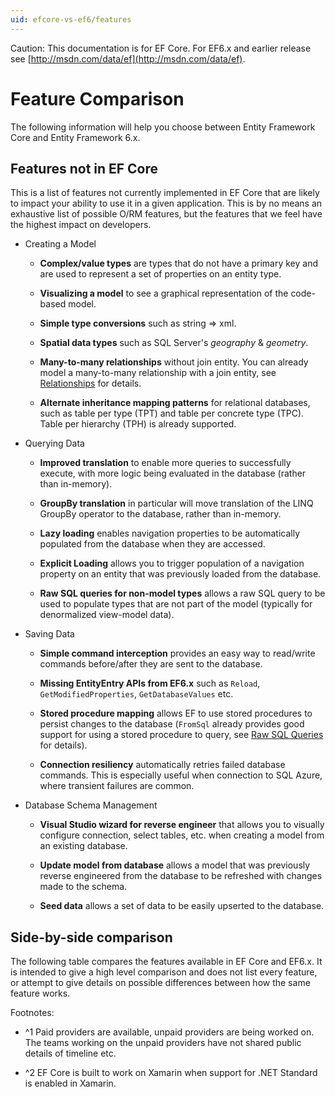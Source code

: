 ```yaml
---
uid: efcore-vs-ef6/features
---
```

Caution: This documentation is for EF Core. For EF6.x and earlier release see [http://msdn.com/data/ef](http://msdn.com/data/ef).

# Feature Comparison

The following information will help you choose between Entity Framework Core and Entity Framework 6.x.

## Features not in EF Core

This is a list of features not currently implemented in EF Core that are likely to impact your ability to use it in a given application. This is by no means an exhaustive list of possible O/RM features, but the features that we feel have the highest impact on developers.

* Creating a Model

     * **Complex/value types** are types that do not have a primary key and are used to represent a set of properties on an entity type.

     * **Visualizing a model** to see a graphical representation of the code-based model.

     * **Simple type conversions** such as string => xml.

     * **Spatial data types** such as SQL Server's *geography* & *geometry*.

     * **Many-to-many relationships** without join entity. You can already model a many-to-many relationship with a join entity, see [Relationships](../modeling/relationships.md) for details.

     * **Alternate inheritance mapping patterns** for relational databases, such as table per type (TPT) and table per concrete type (TPC). Table per hierarchy (TPH) is already supported.

* Querying Data

     * **Improved translation** to enable more queries to successfully execute, with more logic being evaluated in the database (rather than in-memory).

     * **GroupBy translation** in particular will move translation of the LINQ GroupBy operator to the database, rather than in-memory.

     * **Lazy loading** enables navigation properties to be automatically populated from the database when they are accessed.

     * **Explicit Loading** allows you to trigger population of a navigation property on an entity that was previously loaded from the database.

     * **Raw SQL queries for non-model types** allows a raw SQL query to be used to populate types that are not part of the model (typically for denormalized view-model data).

* Saving Data

     * **Simple command interception** provides an easy way to read/write commands before/after they are sent to the database.

     * **Missing EntityEntry APIs from EF6.x** such as `Reload`, `GetModifiedProperties`, `GetDatabaseValues` etc.

     * **Stored procedure mapping** allows EF to use stored procedures to persist changes to the database (`FromSql` already provides good support for using a stored procedure to query, see [Raw SQL Queries](../querying/raw-sql.md) for details).

     * **Connection resiliency** automatically retries failed database commands. This is especially useful when connection to SQL Azure, where transient failures are common.

* Database Schema Management

     * **Visual Studio wizard for reverse engineer** that allows you to visually configure connection, select tables, etc. when creating a model from an existing database.

     * **Update model from database** allows a model that was previously reverse engineered from the database to be refreshed with changes made to the schema.

     * **Seed data** allows a set of data to be easily upserted to the database.

## Side-by-side comparison

The following table compares the features available in EF Core and EF6.x. It is intended to give a high level comparison and does not list every feature, or attempt to give details on possible differences between how the same feature works.

<!--       Creating a Model  EF6.x  EF Core 1.0.0  Basic modelling (classes, properties, etc.)  Yes  Yes  Conventions  Yes  Yes  Custom conventions  Yes  Partial  Data annotations  Yes  Yes  Fluent API  Yes  Yes  Inheritance: Table per hierarchy (TPH)  Yes  Yes  Inheritance: Table per type (TPT)  Yes    Inheritance: Table per concrete class (TPC)  Yes    Shadow state properties    Yes  Alternate keys    Yes  Many-to-many: With join entity  Yes  Yes  Many-to-many: Without join entity  Yes    Key generation: Database  Yes  Yes  Key generation: Client    Yes  Complex/value types  Yes    Spatial data  Yes    Graphical visualization of model  Yes    Graphical drag/drop editor  Yes    Model format: Code  Yes  Yes  Model format: EDMX (XML)  Yes    Reverse engineer model from database: Command line    Yes  Reverse engineer model from database: VS wizard  Yes    Incremental update model from database  Yes          Querying Data  EF6.x  EF Core 1.0.0  LINQ: Simple queries  Stable  Stable  LINQ:
Moderate queries  Stable  Stabilizing  LINQ: Complex queries  Stable  In-Progress  LINQ: Queries using navigation properties  Stable  In-Progress  "Pretty" SQL generation  Poor  Yes  Mixed client/server evaluation    Yes  Loading related data: Eager  Yes  Yes  Loading related data: Lazy  Yes    Loading related data: Explicit  Yes    Raw SQL queries: Model types  Yes  Yes  Raw SQL queries: Un-mapped types  Yes    Raw SQL queries: Composing with LINQ    Yes        Saving Data  EF6.x  EF Core 1.0.0  SaveChanges  Yes  Yes  Change tracking: Snapshot  Yes  Yes  Change tracking: Notification  Yes  Yes  Accessing tracked state  Yes  Partial  Optimistic concurrency  Yes  Yes  Transactions  Yes  Yes  Batching of statements    Yes  Stored procedure  Yes    Detached graph support (N-Tier): Low level APIs  Poor  Yes  Detached graph support (N-Tier): End-to-end    Poor        Other Features  EF6.x  EF Core 1.0.0  Migrations  Yes  Yes  Database creation/deletion APIs  Yes  Yes  Seed data  Yes
Connection resiliency  Yes    Lifecycle hooks (events, command interception, ...)  Yes          Database Providers  EF6.x  EF Core 1.0.0  SQL Server  Yes  Yes  MySQL  Yes  Paid only, unpaid coming soon 1  PostgreSQL  Yes  Yes  Oracle  Yes  Paid only, unpaid coming soon 1  SQLite  Yes  Yes  SQL Compact  Yes  Yes  DB2  Yes  Yes  InMemory (for testing)    Yes  Azure Table Storage    Prototype  Redis    Prototype        Application Models  EF6.x  EF Core 1.0.0  WinForms  Yes  Yes  WPF  Yes  Yes  Console  Yes  Yes  ASP.NET  Yes  Yes  ASP.NET Core    Yes  Xamarin    Coming soon 2  UWP    Yes -->

Footnotes:
   * ^1 Paid providers are available, unpaid providers are being worked on. The teams working on the unpaid providers have not shared public details of timeline etc.

   * ^2 EF Core is built to work on Xamarin when support for .NET Standard is enabled in Xamarin.
